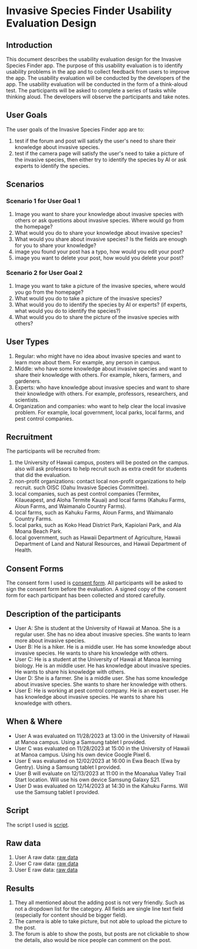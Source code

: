 # Invasive Species Finder Usability Evaluation Design

## Introduction

This document describes the usability evaluation design for the Invasive Species Finder app. 
The purpose of this usability evaluation is to identify usability problems in the app and 
to collect feedback from users to improve the app. The usability evaluation will be conducted by the developers of the app. 
The usability evaluation will be conducted in the form of a think-aloud test. 
The participants will be asked to complete a series of tasks while thinking aloud. 
The developers will observe the participants and take notes.

## User Goals

The user goals of the Invasive Species Finder app are to:
1. test if the forum and post will satisfy the user's need to share their knowledge about invasive species.
2. test if the camera page will satisfy the user's need to take a picture of the invasive species, then either try to
identify the species by AI or ask experts to identify the species.

## Scenarios

### Scenario 1 for User Goal 1
1. Image you want to share your knowledge about invasive species with others or ask questions about invasive species. Where would go from the homepage?
2. What would you do to share your knowledge about invasive species?
3. What would you share about invasive species? Is the fields are enough for you to share your knowledge?
4. image you found your post has a typo, how would you edit your post?
5. image you want to delete your post, how would you delete your post?

### Scenario 2 for User Goal 2
1. Image you want to take a picture of the invasive species, where would you go from the homepage?
2. What would you do to take a picture of the invasive species?
3. What would you do to identify the species by AI or experts? (if experts, what would you do to identify the species?)
4. What would you do to share the picture of the invasive species with others?


## User Types
1. Regular: who might have no idea about invasive species and want to learn more about them.
For example, any person in campus.
2. Middle: who have some knowledge about invasive species and want to share their knowledge with others.
For example, hikers, farmers, and gardeners.
3. Experts: who have knowledge about invasive species and want to share their knowledge with others.
For example, professors, researchers, and scientists.
4. Organization and companies: who want to help clear the local invasive problem.
For example, local government, local parks, local farms, and pest control companies.


## Recruitment

The participants will be recruited from:
1. the University of Hawaii campus, posters will be posted on the campus. also will ask professors to help recruit such
as extra credit for students that did the evaluation.
2. non-profit organizations: contact local non-profit organizations to help recruit. such OISC (Oahu Invasive Species Committee).
3. local companies, such as pest control companies (Termitex, Kilaueapest, and Aloha Termite Kauai) and local farms (Kahuku Farms, Aloun Farms, and Waimanalo Country Farms).
4. local farms, such as Kahuku Farms, Aloun Farms, and Waimanalo Country Farms.
5. local parks, such as Koko Head District Park, Kapiolani Park, and Ala Moana Beach Park.
6. local government, such as Hawaii Department of Agriculture, Hawaii Department of Land and Natural Resources, and Hawaii Department of Health.

## Consent Forms

The consent form I used is [consent form](./doc/permission-form.pdf).
All participants will be asked to sign the consent form before the evaluation.
A signed copy of the consent form for each participant has been collected and stored carefully.

## Description of the participants

- User A: She is student at the University of Hawaii at Manoa. She is a regular user. She has no idea about invasive species. She wants to learn more about invasive species.
- User B: He is a hiker. He is a middle user. He has some knowledge about invasive species. He wants to share his knowledge with others.
- User C: He is a student at the University of Hawaii at Manoa learning biology. He is an middle user. He has knowledge about invasive species. He wants to share his knowledge with others.
- User D: She is a farmer. She is a middle user. She has some knowledge about invasive species. She wants to share her knowledge with others.
- User E: He is working at pest control company. He is an expert user. He has knowledge about invasive species. He wants to share his knowledge with others.

## When & Where

- User A was evaluated on 11/28/2023 at 13:00 in the University of Hawaii at Manoa campus. Using a Samsung tablet I provided.
- User C was evaluated on 11/28/2023 at 15:00 in the University of Hawaii at Manoa campus. Using his own device Google Pixel 6.
- User E was evaluated on 12/02/2023 at 16:00 in Ewa Beach (Ewa by Gentry). Using a Samsung tablet I provided.
- User B will evaluate on 12/13/2023 at 11:00 in the Moanalua Valley Trail Start location. Will use his own device Samsung Galaxy S21.
- User D was evaluated on 12/14/2023 at 14:30 in the Kahuku Farms. Will use the Samsung tablet I provided.

## Script

The script I used is [script](./doc/script-isf.pdf).

## Raw data

1. User A raw data: [raw data](./doc/raw-data-akina.pdf)
2. User C raw data: [raw data](./doc/raw-data-Elijash.pdf)
3. User E raw data: [raw data](./doc/raw-data-rusell.pdf)

## Results

1. They all mentioned about the adding post is not very friendly.
Such as not a dropdown list for the category. All fields are single line text field (especially for content should be bigger field).
2. The camera is able to take picture, but not able to upload the picture to the post.
3. The forum is able to show the posts, but posts are not clickable to show the details, also would be nice people can comment on the post.
